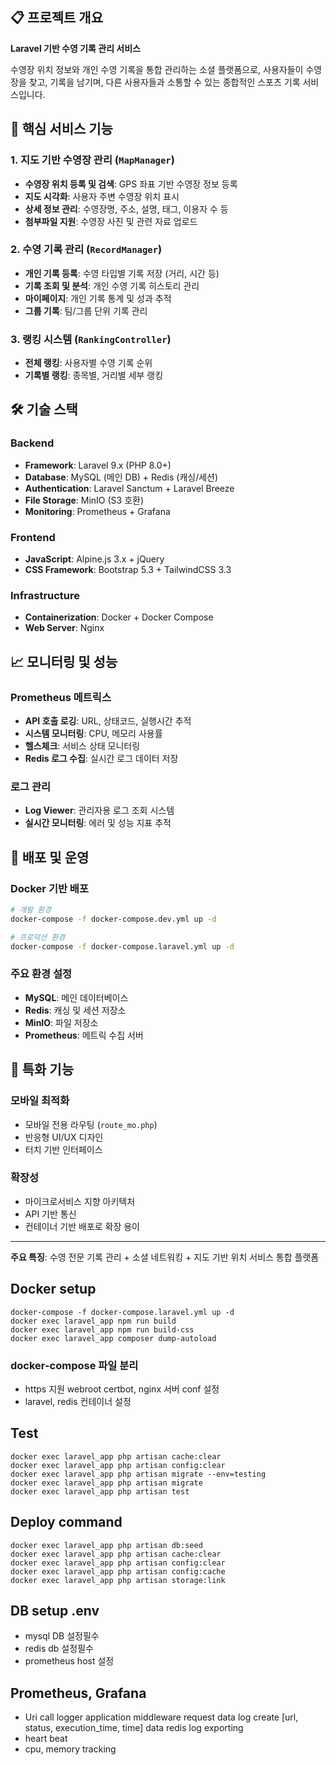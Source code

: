 ## 📋 프로젝트 개요
**Laravel 기반 수영 기록 관리 서비스**

수영장 위치 정보와 개인 수영 기록을 통합 관리하는 소셜 플랫폼으로, 사용자들이 수영장을 찾고, 기록을 남기며, 다른 사용자들과 소통할 수 있는 종합적인 스포츠 기록 서비스입니다.

## 🎯 핵심 서비스 기능

### 1. 지도 기반 수영장 관리 (`MapManager`)
- **수영장 위치 등록 및 검색**: GPS 좌표 기반 수영장 정보 등록
- **지도 시각화**: 사용자 주변 수영장 위치 표시
- **상세 정보 관리**: 수영장명, 주소, 설명, 태그, 이용자 수 등
- **첨부파일 지원**: 수영장 사진 및 관련 자료 업로드

### 2. 수영 기록 관리 (`RecordManager`)
- **개인 기록 등록**: 수영 타입별 기록 저장 (거리, 시간 등)
- **기록 조회 및 분석**: 개인 수영 기록 히스토리 관리
- **마이페이지**: 개인 기록 통계 및 성과 추적
- **그룹 기록**: 팀/그룹 단위 기록 관리

### 3. 랭킹 시스템 (`RankingController`)
- **전체 랭킹**: 사용자별 수영 기록 순위
- **기록별 랭킹**: 종목별, 거리별 세부 랭킹

## 🛠 기술 스택

### Backend
- **Framework**: Laravel 9.x (PHP 8.0+)
- **Database**: MySQL (메인 DB) + Redis (캐싱/세션)
- **Authentication**: Laravel Sanctum + Laravel Breeze
- **File Storage**: MinIO (S3 호환)
- **Monitoring**: Prometheus + Grafana

### Frontend
- **JavaScript**: Alpine.js 3.x + jQuery
- **CSS Framework**: Bootstrap 5.3 + TailwindCSS 3.3

### Infrastructure
- **Containerization**: Docker + Docker Compose
- **Web Server**: Nginx

## 📈 모니터링 및 성능

### Prometheus 메트릭스
- **API 호출 로깅**: URL, 상태코드, 실행시간 추적
- **시스템 모니터링**: CPU, 메모리 사용률
- **헬스체크**: 서비스 상태 모니터링
- **Redis 로그 수집**: 실시간 로그 데이터 저장

### 로그 관리
- **Log Viewer**: 관리자용 로그 조회 시스템
- **실시간 모니터링**: 에러 및 성능 지표 추적

## 🔧 배포 및 운영

### Docker 기반 배포
```bash
# 개발 환경
docker-compose -f docker-compose.dev.yml up -d

# 프로덕션 환경  
docker-compose -f docker-compose.laravel.yml up -d
```

### 주요 환경 설정
- **MySQL**: 메인 데이터베이스
- **Redis**: 캐싱 및 세션 저장소
- **MinIO**: 파일 저장소
- **Prometheus**: 메트릭 수집 서버

## 📱 특화 기능

### 모바일 최적화
- 모바일 전용 라우팅 (`route_mo.php`)
- 반응형 UI/UX 디자인
- 터치 기반 인터페이스

### 확장성
- 마이크로서비스 지향 아키텍처
- API 기반 통신
- 컨테이너 기반 배포로 확장 용이

---

 **주요 특징**: 수영 전문 기록 관리 + 소셜 네트워킹 + 지도 기반 위치 서비스 통합 플랫폼
## Docker setup
```
docker-compose -f docker-compose.laravel.yml up -d
docker exec laravel_app npm run build
docker exec laravel_app npm run build-css
docker exec laravel_app composer dump-autoload
```
### docker-compose 파일 분리
+ https 지원 webroot certbot, nginx 서버 conf 설정 
+ laravel, redis 컨테이너 설정

## Test
```
docker exec laravel_app php artisan cache:clear
docker exec laravel_app php artisan config:clear
docker exec laravel_app php artisan migrate --env=testing
docker exec laravel_app php artisan migrate
docker exec laravel_app php artisan test
```

## Deploy command
```
docker exec laravel_app php artisan db:seed
docker exec laravel_app php artisan cache:clear
docker exec laravel_app php artisan config:clear
docker exec laravel_app php artisan config:cache
docker exec laravel_app php artisan storage:link
```

## DB setup .env
+ mysql DB 설정필수
+ redis db 설정필수 
+ prometheus host 설정

## Prometheus, Grafana
+ Uri call logger
  application middleware request data log create
  [url, status, execution_time, time] data redis log exporting 
+ heart beat
+ cpu, memory tracking 
